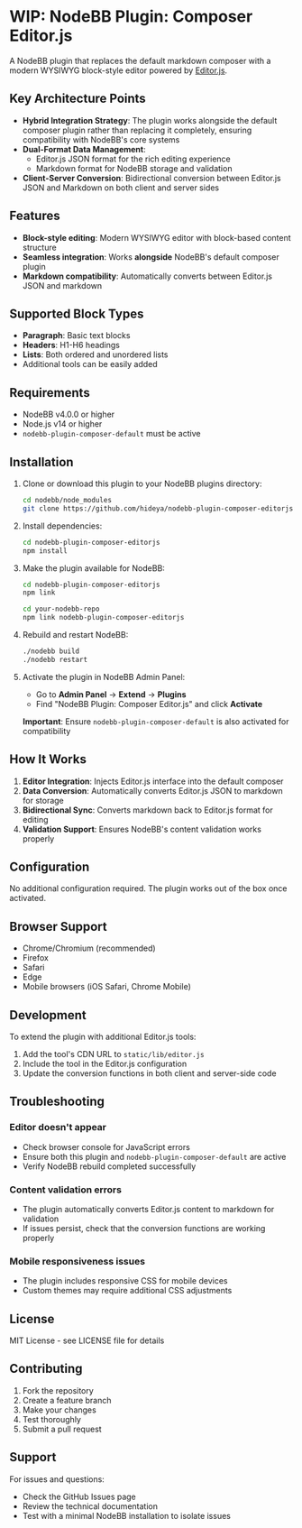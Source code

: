# WIP: NodeBB Plugin: Composer Editor.js

A NodeBB plugin that replaces the default markdown composer with a modern WYSIWYG block-style editor powered by [Editor.js](https://editorjs.io/).

## Key Architecture Points

- **Hybrid Integration Strategy**: The plugin works alongside the default composer plugin rather than replacing it completely, ensuring compatibility with NodeBB's core systems
- **Dual-Format Data Management**:
   - Editor.js JSON format for the rich editing experience
   - Markdown format for NodeBB storage and validation
- **Client-Server Conversion**: Bidirectional conversion between Editor.js JSON and Markdown on both client and server sides

## Features

- **Block-style editing**: Modern WYSIWYG editor with block-based content structure
- **Seamless integration**: Works **alongside** NodeBB's default composer plugin
- **Markdown compatibility**: Automatically converts between Editor.js JSON and markdown

## Supported Block Types

- **Paragraph**: Basic text blocks
- **Headers**: H1-H6 headings
- **Lists**: Both ordered and unordered lists
- Additional tools can be easily added

## Requirements

- NodeBB v4.0.0 or higher
- Node.js v14 or higher
- `nodebb-plugin-composer-default` must be active

## Installation

1. Clone or download this plugin to your NodeBB plugins directory:
   ```bash
   cd nodebb/node_modules
   git clone https://github.com/hideya/nodebb-plugin-composer-editorjs.git
   ```

2. Install dependencies:
   ```bash
   cd nodebb-plugin-composer-editorjs
   npm install
   ```

3. Make the plugin available for NodeBB:
   ```bash
   cd nodebb-plugin-composer-editorjs
   npm link
   
   cd your-nodebb-repo
   npm link nodebb-plugin-composer-editorjs
   ```
4. Rebuild and restart NodeBB:
   ```bash
   ./nodebb build
   ./nodebb restart
   ```

5. Activate the plugin in NodeBB Admin Panel:
   - Go to **Admin Panel** → **Extend** → **Plugins**
   - Find "NodeBB Plugin: Composer Editor.js" and click **Activate**

   **Important**: Ensure `nodebb-plugin-composer-default` is also activated for compatibility

## How It Works

1. **Editor Integration**: Injects Editor.js interface into the default composer
2. **Data Conversion**: Automatically converts Editor.js JSON to markdown for storage
3. **Bidirectional Sync**: Converts markdown back to Editor.js format for editing
4. **Validation Support**: Ensures NodeBB's content validation works properly

## Configuration

No additional configuration required. The plugin works out of the box once activated.

## Browser Support

- Chrome/Chromium (recommended)
- Firefox
- Safari
- Edge
- Mobile browsers (iOS Safari, Chrome Mobile)

## Development

To extend the plugin with additional Editor.js tools:

1. Add the tool's CDN URL to `static/lib/editor.js`
2. Include the tool in the Editor.js configuration
3. Update the conversion functions in both client and server-side code

## Troubleshooting

### Editor doesn't appear
- Check browser console for JavaScript errors
- Ensure both this plugin and `nodebb-plugin-composer-default` are active
- Verify NodeBB rebuild completed successfully

### Content validation errors
- The plugin automatically converts Editor.js content to markdown for validation
- If issues persist, check that the conversion functions are working properly

### Mobile responsiveness issues
- The plugin includes responsive CSS for mobile devices
- Custom themes may require additional CSS adjustments

## License

MIT License - see LICENSE file for details

## Contributing

1. Fork the repository
2. Create a feature branch
3. Make your changes
4. Test thoroughly
5. Submit a pull request

## Support

For issues and questions:
- Check the GitHub Issues page
- Review the technical documentation
- Test with a minimal NodeBB installation to isolate issues